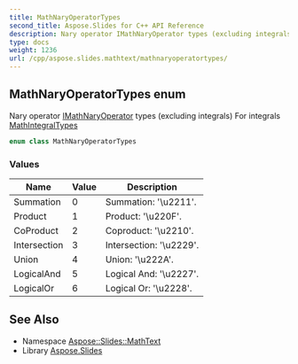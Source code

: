 ```yaml
---
title: MathNaryOperatorTypes
second_title: Aspose.Slides for C++ API Reference
description: Nary operator IMathNaryOperator types (excluding integrals) For integrals MathIntegralTypes
type: docs
weight: 1236
url: /cpp/aspose.slides.mathtext/mathnaryoperatortypes/
---
```

## MathNaryOperatorTypes enum


Nary operator [IMathNaryOperator](../imathnaryoperator/) types (excluding integrals) For integrals [MathIntegralTypes](../mathintegraltypes/)

```cpp
enum class MathNaryOperatorTypes
```

### Values

| Name | Value | Description |
| --- | --- | --- |
| Summation | 0 | Summation: '\\u2211'. |
| Product | 1 | Product: '\\u220F'. |
| CoProduct | 2 | Coproduct: '\\u2210'. |
| Intersection | 3 | Intersection: '\\u2229'. |
| Union | 4 | Union: '\\u222A'. |
| LogicalAnd | 5 | Logical And: '\\u2227'. |
| LogicalOr | 6 | Logical Or: '\\u2228'. |

## See Also

* Namespace [Aspose::Slides::MathText](../)
* Library [Aspose.Slides](../../)
